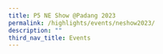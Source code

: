 ```yaml
---
title: P5 NE Show @Padang 2023
permalink: /highlights/events/neshow2023/
description: ""
third_nav_title: Events
---
```

